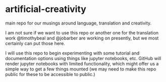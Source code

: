 # artificial-creativity

main repo for our musings around language, translation and creativity.

I am not sure if we want to use this repo or another one for the translation work @timothybeal and @jobarber are working on presently, but we most certainly can put those here. 

I will use this repo to begin experimenting with some tutorial and documentation options using things like jupyter notebooks, etc. GitHub will render jupyter notebooks with limited functionality, which might offer us a simple way to get a few things mounted (we may need to make this repo public for these to be accessible to public.)
